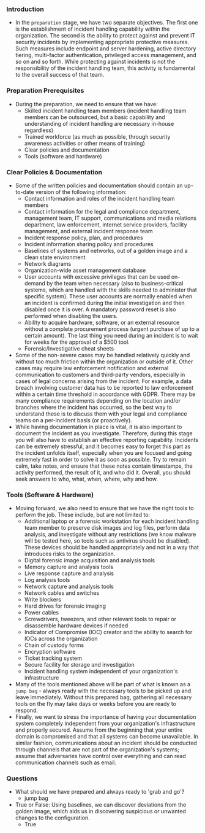 ### Introduction
- In the `preparation` stage, we have two separate objectives. The first one is the establishment of incident handling capability within the organization. The second is the ability to protect against and prevent IT security incidents by implementing appropriate protective measures. Such measures include endpoint and server hardening, active directory tiering, multi-factor authentication, privileged access management, and so on and so forth. While protecting against incidents is not the responsibility of the incident handling team, this activity is fundamental to the overall success of that team.


### Preparation Prerequisites
- During the preparation, we need to ensure that we have:
	- Skilled incident handling team members (incident handling team members can be outsourced, but a basic capability and understanding of incident handling are necessary in-house regardless)
	- Trained workforce (as much as possible, through security awareness activities or other means of training)
	- Clear policies and documentation
	- Tools (software and hardware)


### Clear Policies & Documentation
- Some of the written policies and documentation should contain an up-to-date version of the following information:
	- Contact information and roles of the incident handling team members
	- Contact information for the legal and compliance department, management team, IT support, communications and media relations department, law enforcement, internet service providers, facility management, and external incident response team
	- Incident response policy, plan, and procedures
	- Incident information sharing policy and procedures
	- Baselines of systems and networks, out of a golden image and a clean state environment
	- Network diagrams
	- Organization-wide asset management database
	- User accounts with excessive privileges that can be used on-demand by the team when necessary (also to business-critical systems, which are handled with the skills needed to administer that specific system). These user accounts are normally enabled when an incident is confirmed during the initial investigation and then disabled once it is over. A mandatory password reset is also performed when disabling the users.
	- Ability to acquire hardware, software, or an external resource without a complete procurement process (urgent purchase of up to a certain amount). The last thing you need during an incident is to wait for weeks for the approval of a $500 tool.
	- Forensic/Investigative cheat sheets
- Some of the non-severe cases may be handled relatively quickly and without too much friction within the organization or outside of it. Other cases may require law enforcement notification and external communication to customers and third-party vendors, especially in cases of legal concerns arising from the incident. For example, a data breach involving customer data has to be reported to law enforcement within a certain time threshold in accordance with GDPR. There may be many compliance requirements depending on the location and/or branches where the incident has occurred, so the best way to understand these is to discuss them with your legal and compliance teams on a per-incident basis (or proactively).
- While having documentation in place is vital, it is also important to document the incident as you investigate. Therefore, during this stage you will also have to establish an effective reporting capability. Incidents can be extremely stressful, and it becomes easy to forget this part as the incident unfolds itself, especially when you are focused and going extremely fast in order to solve it as soon as possible. Try to remain calm, take notes, and ensure that these notes contain timestamps, the activity performed, the result of it, and who did it. Overall, you should seek answers to who, what, when, where, why and how.


### Tools (Software & Hardware)
- Moving forward, we also need to ensure that we have the right tools to perform the job. These include, but are not limited to:
	- Additional laptop or a forensic workstation for each incident handling team member to preserve disk images and log files, perform data analysis, and investigate without any restrictions (we know malware will be tested here, so tools such as antivirus should be disabled). These devices should be handled appropriately and not in a way that introduces risks to the organization.
	- Digital forensic image acquisition and analysis tools
	- Memory capture and analysis tools
	- Live response capture and analysis
	- Log analysis tools
	- Network capture and analysis tools
	- Network cables and switches
	- Write blockers
	- Hard drives for forensic imaging
	- Power cables
	- Screwdrivers, tweezers, and other relevant tools to repair or disassemble hardware devices if needed
	- Indicator of Compromise (IOC) creator and the ability to search for IOCs across the organization
	- Chain of custody forms
	- Encryption software
	- Ticket tracking system
	- Secure facility for storage and investigation
	- Incident handling system independent of your organization's infrastructure
- Many of the tools mentioned above will be part of what is known as a `jump bag` - always ready with the necessary tools to be picked up and leave immediately. Without this prepared bag, gathering all necessary tools on the fly may take days or weeks before you are ready to respond.
- Finally, we want to stress the importance of having your documentation system completely independent from your organization's infrastructure and properly secured. Assume from the beginning that your entire domain is compromised and that all systems can become unavailable. In similar fashion, communications about an incident should be conducted through channels that are not part of the organization's systems; assume that adversaries have control over everything and can read communication channels such as email.

### Questions
- What should we have prepared and always ready to 'grab and go'?
	- jump bag
- True or False: Using baselines, we can discover deviations from the golden image, which aids us in discovering suspicious or unwanted changes to the configuration.
	- True